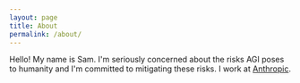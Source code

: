 ```yaml
---
layout: page
title: About
permalink: /about/
---
```


Hello! My name is Sam.
I'm seriously concerned about the risks AGI poses to humanity and I'm committed to mitigating these risks.
I work at [Anthropic](https://www.anthropic.com/).


[jekyll-organization]: https://github.com/jekyll
